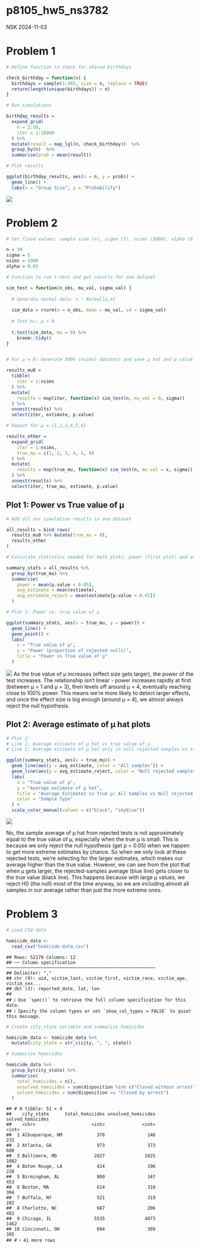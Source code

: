 p8105_hw5_ns3782
================
NSK
2024-11-03

# Problem 1

``` r
# Define function to check for shared birthdays

check_birthday = function(n) {
  birthdays = sample(1:365, size = n, replace = TRUE)
  return(length(unique(birthdays)) < n)
}

# Run simulations

birthday_results = 
  expand_grid(
    n = 2:50,
    iter = 1:10000
  ) %>%
  mutate(result = map_lgl(n, check_birthday))  %>%
  group_by(n)  %>%
  summarise(prob = mean(result))

# Plot results

ggplot(birthday_results, aes(x = n, y = prob)) + 
  geom_line() +
  labs(x = "Group Size", y = "Probability") 
```

![](p8105_hw5_ns3782_files/figure-gfm/unnamed-chunk-1-1.png)<!-- -->

# Problem 2

``` r
# Set fixed values: sample size (n), sigma (5), nsims (5000), alpha (0.05)

n = 30      
sigma = 5  
nsims = 5000 
alpha = 0.05  

# Function to run t-test and get results for one dataset

sim_test = function(n_obs, mu_val, sigma_val) {
  
  # Generate normal data: x ~ Normal[μ,σ]
  
  sim_data = rnorm(n = n_obs, mean = mu_val, sd = sigma_val)
  
  # Test H₀: μ = 0
  
  t.test(sim_data, mu = 0) %>% 
    broom::tidy()
}


# For μ = 0: Generate 5000 (nsims) datasets and save μ hat and p value

results_mu0 = 
  tibble(
    iter = 1:nsims
  ) %>% 
  mutate(
    results = map(iter, function(x) sim_test(n, mu_val = 0, sigma))
  ) %>% 
  unnest(results) %>%
  select(iter, estimate, p.value) 

# Repeat for μ = {1,2,3,4,5,6}

results_other = 
  expand_grid(
    iter = 1:nsims,
    true_mu = c(1, 2, 3, 4, 5, 6)
  ) %>% 
  mutate(
    results = map(true_mu, function(x) sim_test(n, mu_val = x, sigma))
  ) %>% 
  unnest(results) %>%
  select(iter, true_mu, estimate, p.value) 
```

## Plot 1: Power vs True value of μ

``` r
# Add all our simulation results in one dataset

all_results = bind_rows(
  results_mu0 %>% mutate(true_mu = 0),  
  results_other                          
)

# Calculate statistics needed for both plots: power (first plot) and average estimates (second plot)

summary_stats = all_results %>%
  group_by(true_mu) %>%                             
  summarise(
    power = mean(p.value < 0.05),
    avg_estimate = mean(estimate),                 
    avg_estimate_reject = mean(estimate[p.value < 0.05])  
  )

# Plot 1: Power vs. true value of μ 

ggplot(summary_stats, aes(x = true_mu, y = power)) +
  geom_line() +
  geom_point() +
  labs(
    x = "True value of μ",
    y = "Power (proportion of rejected nulls)",
    title = "Power vs True value of μ"
  ) 
```

![](p8105_hw5_ns3782_files/figure-gfm/unnamed-chunk-3-1.png)<!-- --> As
the true value of μ increases (effect size gets larger), the power of
the test increases. The relationship isn’t linear - power increases
rapidly at first (between μ = 1 and μ = 3), then levels off around μ =
4, eventually reaching close to 100% power. This means we’re more likely
to detect larger effects, and once the effect size is big enough (around
μ = 4), we almost always reject the null hypothesis.

## Plot 2: Average estimate of μ hat plots

``` r
# Plot 2:
# Line 1: Average estimate of μ hat vs true value of μ
# Line 2: Average estimate of μ hat only in null rejected samples vs true value of μ

ggplot(summary_stats, aes(x = true_mu)) +
  geom_line(aes(y = avg_estimate, color = "All samples")) +
  geom_line(aes(y = avg_estimate_reject, color = "Null rejected samples only")) +
  labs(
    x = "True value of μ",
    y = "Average estimate of μ hat",
    title = "Average Estimates vs True μ: All Samples vs Null rejected Samples Only",
    color = "Sample Type"
  ) +
  scale_color_manual(values = c("black", "skyblue"))
```

![](p8105_hw5_ns3782_files/figure-gfm/unnamed-chunk-4-1.png)<!-- -->

No, the sample average of μ hat from rejected tests is not approximately
equal to the true value of μ, especially when the true μ is small. This
is because we only reject the null hypothesis (get p \< 0.05) when we
happen to get more extreme estimates by chance. So when we only look at
these rejected tests, we’re selecting for the larger estimates, which
makes our average higher than the true value. However, we can see from
the plot that when μ gets larger, the rejected-samples average (blue
line) gets closer to the true value (black line). This happens because
with large μ values, we reject H0 (the null) most of the time anyway, so
we are including almost all samples in our average rather than just the
more extreme ones.

# Problem 3

``` r
# Load CSV data

homicide_data <- 
  read_csv("homicide-data.csv") 
```

    ## Rows: 52179 Columns: 12
    ## ── Column specification ────────────────────────────────────────────────────────
    ## Delimiter: ","
    ## chr (9): uid, victim_last, victim_first, victim_race, victim_age, victim_sex...
    ## dbl (3): reported_date, lat, lon
    ## 
    ## ℹ Use `spec()` to retrieve the full column specification for this data.
    ## ℹ Specify the column types or set `show_col_types = FALSE` to quiet this message.

``` r
# Create city_state variable and summarise homicides

homicide_data <- homicide_data %>%
  mutate(city_state = str_c(city, ", ", state)) 

# Summarise homicides

homicide_data %>%
  group_by(city_state) %>%
  summarise(
    total_homicides = n(),
    unsolved_homicides = sum(disposition %in% c("Closed without arrest", "Open/No arrest")),
    solved_homicides = sum(disposition == "Closed by arrest")
  )
```

    ## # A tibble: 51 × 4
    ##    city_state      total_homicides unsolved_homicides solved_homicides
    ##    <chr>                     <int>              <int>            <int>
    ##  1 Albuquerque, NM             378                146              232
    ##  2 Atlanta, GA                 973                373              600
    ##  3 Baltimore, MD              2827               1825             1002
    ##  4 Baton Rouge, LA             424                196              228
    ##  5 Birmingham, AL              800                347              453
    ##  6 Boston, MA                  614                310              304
    ##  7 Buffalo, NY                 521                319              202
    ##  8 Charlotte, NC               687                206              481
    ##  9 Chicago, IL                5535               4073             1462
    ## 10 Cincinnati, OH              694                309              385
    ## # ℹ 41 more rows
